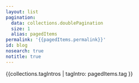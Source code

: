 ```yaml
---
layout: list
pagination:
  data: collections.doublePagination
  size: 1
  alias: pagedItems
permalink: '{{pagedItems.permalink}}'
id: blog
nosearch: true
notitle: true
---
```

{{collections.tagIntros | tagIntro: pagedItems.tag }}

